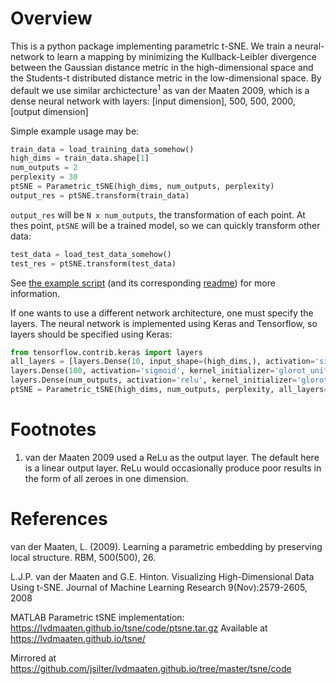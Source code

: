 # Overview
This is a python package implementing parametric t-SNE. We train a neural-network to learn a mapping by minimizing the Kullback-Leibler divergence between the Gaussian distance metric in the high-dimensional space and the Students-t distributed distance metric in the low-dimensional space. By default we use similar archictecture<sup>1</sup> as van der Maaten 2009, which is a dense neural network with layers: 
[input dimension], 500, 500, 2000, [output dimension]

Simple example usage may be:

```python
train_data = load_training_data_somehow()
high_dims = train_data.shape[1]
num_outputs = 2 
perplexity = 30
ptSNE = Parametric_tSNE(high_dims, num_outputs, perplexity)
output_res = ptSNE.transform(train_data)
```

`output_res` will be `N x num_outputs`, the transformation of each point. 
At thes point, `ptSNE` will be a trained model, so we can quickly transform other data:

```python
test_data = load_test_data_somehow()
test_res = ptSNE.transform(test_data)
```

See [the example script](./example/example_viz_parametric_tSNE.py) (and its corresponding [readme](./example/README.md)) for more information.

If one wants to use a different network architecture, one must specify the layers.
The neural network is implemented using Keras and Tensorflow, so layers should be specified using Keras:

```python
from tensorflow.contrib.keras import layers
all_layers = [layers.Dense(10, input_shape=(high_dims,), activation='sigmoid', kernel_initializer='glorot_uniform'),
layers.Dense(100, activation='sigmoid', kernel_initializer='glorot_uniform'),
layers.Dense(num_outputs, activation='relu', kernel_initializer='glorot_uniform')]
ptSNE = Parametric_tSNE(high_dims, num_outputs, perplexity, all_layers=all_layers)
```

# Footnotes

1. van der Maaten 2009 used a ReLu as the output layer. The default here is a linear output layer. ReLu would occasionally produce poor results in the form of all zeroes in one dimension. 

# References

van der Maaten, L. (2009). Learning a parametric embedding by preserving local structure. RBM, 500(500), 26.

L.J.P. van der Maaten and G.E. Hinton. Visualizing High-Dimensional Data Using t-SNE. Journal of Machine Learning Research 9(Nov):2579-2605, 2008

MATLAB Parametric tSNE implementation: https://lvdmaaten.github.io/tsne/code/ptsne.tar.gz
Available at https://lvdmaaten.github.io/tsne/

Mirrored at https://github.com/jsilter/lvdmaaten.github.io/tree/master/tsne/code
